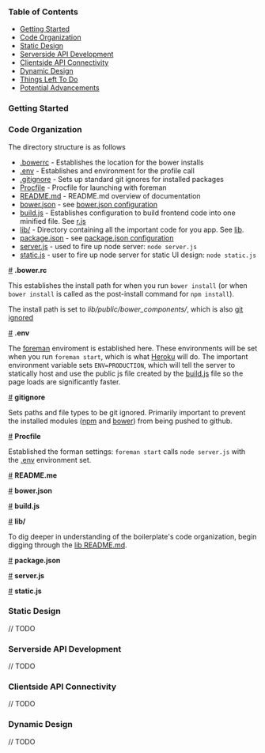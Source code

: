 
### Table of Contents

* [Getting Started](#Getting-Started)
* [Code Organization](#Code-Organization)
* [Static Design](#Static-Design)
* [Serverside API Development](#Serverside-API-Development)
* [Clientside API Connectivity](#Clientside-API-Connectivity)
* [Dynamic Design](#Dynamic-Design)
* [Things Left To Do](#Things-Left-To-Do)
* [Potential Advancements](#Potential-Advancements)

### Getting Started

### Code Organization

The directory structure is as follows

* [.bowerrc](#bower.rc) - Establishes the location for the bower installs
* [.env](#dir-env) - Establishes and environment for the profile call
* [.gitignore](#dir-gitignore) - Sets up standard git ignores for installed packages
* [Procfile](#dir-Procfile) - Procfile for launching with foreman
* [README.md](#dir-README.md) - README.md overview of documentation
* [bower.json](#dir-bower.json) - see [bower.json configuration](http://bower.io)
* [build.js](#dir-build.js) - Establishes configuration to build frontend code into one minified file. See [r.js](https://github.com/jrburke/r.js)
* [lib/](dir-lib) - Directory containing all the important code for you app. See [lib](lib).
* [package.json](#dir-package.json) - see [package.json configuration](http://nodejs.org)
* [server.js](#dir-server.js) - used to fire up node server: `node server.js`
* [static.js](#dir-static.js) - user to fire up node server for static UI design: `node static.js`

<a href="#dir-bower.rc" name="dir-bower.rc">#</a> <b>.bower.rc</b>

This establishes the install path for when you run `bower install` (or when `bower install` is called as the post-install command for `npm install`).

The install path is set to <i>lib/public/bower_components/</i>, which is also [git ignored](#dir-gitignore)

<a href="#dir-env" name="dir-env">#</a> <b>.env</b>

The [foreman](http://foreman.io) enviroment is established here. These environments will be set when you run `foreman start`, which is what [Heroku](http://heroku.com) will do. The important environment variable sets `ENV=PRODUCTION`, which will tell the server to statically host and use the public js file created by the [build.js](#dir-build.js) file so the page loads are significantly faster.

<a href="#dir-gitignore" name="dir-gitignore">#</a> <b>gitignore</b>

Sets paths and file types to be git ignored. Primarily important to prevent the installed modules ([npm](https://npmjs.org) and [bower](#https://bower.io)) from being pushed to github.

<a href="#dir-Procfile" name="dir-Procfile">#</a> <b>Procfile</b>

Established the forman settings: `foreman start` calls `node server.js` with the [.env](#dir-env) environment set.

<a href="#dir-README.me" name="dir-README.me">#</a> <b>README.me</b>

<a href="#dir-bower.json" name="dir-bower.json">#</a> <b>bower.json</b>

<a href="#dir-build.js" name="dir-build.js">#</a> <b>build.js</b>

<a href="#dir-lib" name="dir-lib">#</a> <b>lib/</b>

To dig deeper in understanding of the boilerplate's code organization, begin digging through the [lib README.md](#lib/README.me).

<a href="#dir-package.json" name="dir-package.json">#</a> <b>package.json</b>

<a href="#dir-server.js" name="dir-server.js">#</a> <b>server.js</b>

<a href="#dir-static.js" name="dir-static.js">#</a> <b>static.js</b>

### Static Design

// TODO

### Serverside API Development

// TODO

### Clientside API Connectivity

// TODO

### Dynamic Design

// TODO


